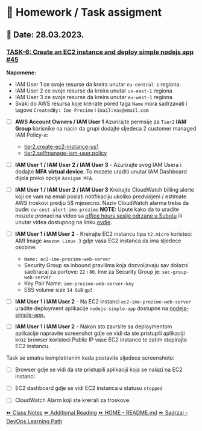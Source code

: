 # 📝 Homework / Task assigment
## 📅 Date: 28.03.2023.

### [TASK-6: Create an EC2 instance and deploy simple nodejs app #45](https://github.com/allops-solutions/devops-aws-mentorship-program/issues/45)
**Napomene:**
- IAM User 1 ce svoje resurse da kreira unutar `eu-central-1` regiona.
- IAM User 2 ce svoje resurse da kreira unutar `us-east-1` regiona
- IAM User 3 ce svoje resurse da kreira unutar `eu-west-1` regiona
- Svaki do AWS resursa koje kreirate pored taga `Name` mora sadrzavati i tagove `CreatedBy: Ime Prezime` i `Email:vas@email.com`

- [ ] **AWS Account Owners / IAM User 1** Azurirajte permsije za `Tier2` **IAM Group** korisnike na nacin da grupi dodajte sljedeca 2 customer managed IAM Policy-a:

  - [tier2.create-ec2-instance-us1](https://github.com/allops-solutions/devops-aws-mentorship-program/blob/main/devops-mentorship-program/03-march/week-7-280323/files/tier2.create-ec2-instance-us1.json)
  - [tier2.selfmanage-iam-user.policy](https://github.com/allops-solutions/devops-aws-mentorship-program/blob/main/devops-mentorship-program/03-march/week-7-280323/files/tier2.selfmanage-iam-user.policy.json)

- [ ] **IAM User 1 / IAM User 2 / IAM User 3** - Azurirajte svog IAM Usera i dodajte **MFA virtual device**. To mozete uraditi unutar IAM Dashboard dijela preko opcije `Assigne MFA`.

- [ ] **IAM User 1 / IAM User 2 / IAM User 3** Kreirajte CloudWatch billing alerte koji ce vam na email poslati notifikaciju ukoliko predvidjeni / estimate AWS troskovi predju 5$ mjesecno. Naziv CloudWatch alarma treba da bude: `cw-cost-alert-ime-prezime`
**NOTE:** Upute kako da to uradite mozete pronaci na video sa [office hours sesije odrzane u Subotu](https://youtu.be/3OxR5wjBplE) ili unutar videa dostupnog na linku [ovdje](https://youtu.be/UlrmPXX4-LM).

- [ ] **IAM User 1 i IAM User 2** - Kreirajte EC2 instancu tipa `t2.micro` koristeci AMI Image `Amazon Linux 3` gdje vasa EC2 instanca da ima sljedece osobine:

  - `Name: ec2-ime-prezime-web-server`
  - Security Group sa inbound pravilima koja dozvoljavaju sav dolazni saobracaj za portove: `22` i `80`. Ime za Security Group je: `sec-group-web-server`
  - Key Pair Name: `ime-prezime-web-server-key`
  - EBS volume size `14 GiB` `gp3`

- [ ] **IAM User 1 i IAM User 2** - Na EC2 instanci `ec2-ime-prezime-web-server` uradite deployment aplikacije `nodejs-simple-app` dostupne na [nodejs-simple-app.](https://github.com/allops-solutions/nodejs-simple-app)

- [ ] **IAM User 1 i IAM User 2** - Nakon sto zavrsite sa deploymentom aplikacije napravite screenshot gdje se vidi da ste pristupili aplikaciji kroz browser koristeci Public IP vase EC2 instance te zatim stopirajte EC2 instancu.

Task se smatra kompletiranim kada postavite sljedece screenshote:
- [ ] Browser gdje se vidi da ste pristupili aplikaciji koja se nalazi na EC2 instanci
- [ ] EC2 dashboard gdje se vidi EC2 instanca u statusu `stopped`
- [ ] CloudWatch Alarm koji ste kreirali za troskove.


[:fast_forward: Class Notes](/devops-mentorship-program/03-march/week-5-280323/00-class-notes.md)
[:fast_forward: Additional Reading](/devops-mentorship-program/03-march/week-5-280323/02-additional-reading.md)
[:fast_forward: HOME - README.md](../../../README.md)
[:fast_forward: Sadrzaj - DevOps Learning Path](../../../table-of-contents.md)
